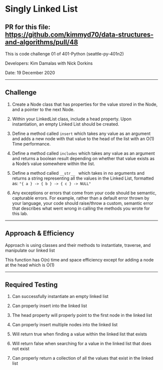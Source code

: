 # Singly Linked List

## PR for this file: https://github.com/kimmyd70/data-structures-and-algorithms/pull/48
This is code challenge 01 of 401-Python (seattle-py-401n2)

Developers: Kim Damalas with Nick Dorkins  

Date: 19 December 2020
____________________
## Challenge

1. Create a Node class that has properties for the value stored in the Node, and a pointer to the next Node.

2. Within your LinkedList class, include a head property. Upon instantiation, an empty Linked List should be created.

3. Define a method called `insert` which takes any value as an argument and adds a new node with that value to the head of the list with an O(1) Time performance.

4. Define a method called `includes` which takes any value as an argument and returns a boolean result depending on whether that value exists as a Node’s value somewhere within the list.

5. Define a method called `__str__ ` which takes in no arguments and returns a string representing all the values in the Linked List, formatted as:
`"{ a } -> { b } -> { c } -> NULL"`

6. Any exceptions or errors that come from your code should be semantic, capturable errors. For example, rather than a default error thrown by your language, your code should raise/throw a custom, semantic error that describes what went wrong in calling the methods you wrote for this lab.
__________

## Approach & Efficiency

Approach is using classes and their methods to instantiate, traverse, and manipulate our linked list

This function has O(n) time and space efficiency except for adding a node at the head which is O(1)

_____________
## Required Testing

1. Can successfully instantiate an empty linked list

2. Can properly insert into the linked list

3. The head property will properly point to the first node in the linked list

4. Can properly insert multiple nodes into the linked list

5. Will return true when finding a value within the linked list that exists

6. Will return false when searching for a value in the linked list that does not exist

7. Can properly return a collection of all the values that exist in the linked list